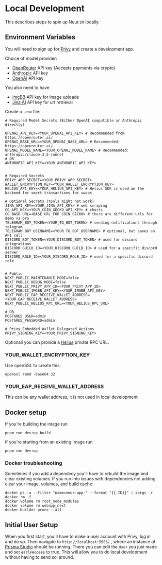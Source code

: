 # Local Development

This describes steps to spin up Neur.sh locally:

## Environment Variables

You will need to sign up for [Privy](https://www.privy.io/) and create a development app.

Choice of model provider:

- [OpenRouter](https://openrouter.ai/) API key (Accepts payments via crypto)
- [Anthropic](https://www.anthropic.com/) API key
- [OpenAI](https://platform.openai.com/) API key

You also need to have

- [ImgBB](https://api.imgbb.com/) API key for image uploads
- [Jina AI](https://jina.ai/) API key for url retrieval

Create a `.env` file:

```
# Required Model Secrets (Either OpenAI compatible or Anthropic directly)

OPENAI_API_KEY=<YOUR_OPENAI_API_KEY> # Recommended from https://openrouter.ai/
OPENAI_BASE_URL=<YOUR_OPENAI_BASE_URL> # Recommended: https://openrouter.ai/
OPENAI_MODEL_NAME=<YOUR_OPENAI_MODEL_NAME> # Recommended: anthropic/claude-3.5-sonnet
# OR
ANTHROPIC_API_KEY=<YOUR_ANTHROPIC_API_KEY>


# Required Secrets
PRIVY_APP_SECRET=<YOUR_PRIVY_APP_SECRET>
WALLET_ENCRYPTION_KEY=<YOUR_WALLET_ENCRYPTION_KEY>
HELIUS_API_KEY=<YOUR_HELIUS_API_KEY> # Helius SDK is used on the backend for smart transactions for swaps

# Optional Secrets (tools might not work)
JINA_API_KEY=<YOUR_JINA_API_KEY> # web scraping
CG_API_KEY=<YOUR_COIN_GECKO_API_KEY> # charts
CG_BASE_URL=<BASE_URL_FOR_COIN_GECKO> # there are different urls for demo vs pro
TELEGRAM_BOT_TOKEN=<YOUR_TG_BOT_TOKEN> # sending notifications through telegram
TELEGRAM_BOT_USERNAME=<YOUR_TG_BOT_USERNAME> # optional, but saves an API call
DISCORD_BOT_TOKEN=<YOUR_DISCORD_BOT_TOKEN> # used for discord integrations
DISCORD_GUILD_ID=<YOUR_DISCORD_GUILD_ID> # used for a specific discord server
DISCORD_ROLE_ID=<YOUR_DISCORD_ROLE_ID> # used for a specific discord role


# Public
NEXT_PUBLIC_MAINTENANCE_MODE=false
NEXT_PUBLIC_DEBUG_MODE=false
NEXT_PUBLIC_PRIVY_APP_ID=<YOUR_PRIVY_APP_ID>
NEXT_PUBLIC_IMGBB_API_KEY=<YOUR_IMGBB_API_KEY>
NEXT_PUBLIC_EAP_RECEIVE_WALLET_ADDRESS=<YOUR_EAP_RECEIVE_WALLET_ADDRESS>
NEXT_PUBLIC_HELIUS_RPC_URL=<YOUR_HELIUS_RPC_URL>

# DB
POSTGRES_USER=admin
POSTGRES_PASSWORD=admin

# Privy Embedded Wallet Delegated Actions
PRIVY_SIGNING_KEY=<YOUR_PRIVY_SIGNING_KEY>
```

Optionall you can provide a [Helius](https://www.helius.dev/) private RPC URL.

### YOUR_WALLET_ENCRYPTION_KEY

Use openSSL to create this:

```
openssl rand -base64 32
```

### YOUR_EAP_RECEIVE_WALLET_ADDRESS

This can be any wallet address, it is not used in local development

## Docker setup

If you're building the image run

```
pnpm run dev:up-build
```

If you're starting from an existing image run

```
pnpm run dev:up
```

### Docker troubleshooting

Sometimes if you add a dependecy you'll have to rebuild the image and clear existing volumes. If you run into issues with dependencies not adding clear your image, volumes, and build cache:

```
docker ps -a --filter "name=neur-app-" --format "{{.ID}}" | xargs -r docker rm -f
docker volume rm root_node_modules
docker volume rm webapp_next
docker builder prune --all
```

## Initial User Setup

When you first start, you'll have to make a user account with Privy, log in and do so. Then navigate to `http://localhost:5555/` , where an instance of [Prisma Studio](https://github.com/prisma/studio) should be running. There you can edit the `User` you just made and set `earlyAccess` to true. This will allow you to do local development without having to send sol around.
